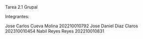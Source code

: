 Tarea 2.1 Grupal

Integrantes:

Jose Carlos Cueva Molina 202210010792
Jose Daniel Diaz Claros  202310010454
Nabil Reyes  Reyes       202210010831

